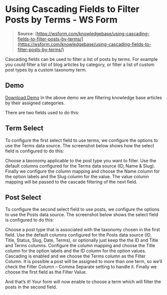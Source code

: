 # Using Cascading Fields to Filter Posts by Terms - WS Form

> **Source**: [https://wsform.com/knowledgebase/using-cascading-fields-to-filter-posts-by-terms/](https://wsform.com/knowledgebase/using-cascading-fields-to-filter-posts-by-terms/)


Cascading fields can be used to filter a list of posts by terms. For example you could filter a list of blog articles by category, or filter a list of custom post types by a custom taxonomy term.

## Demo

[Download Demo](https://wsform.com/plugin-support/form-download.php?id=13706)
In the above demo we are filtering knowledge base articles by their assigned categories.

There are two fields used to do this:

## Term Select

To configure the first select field to use terms, we configure the options to use the Terms data source. The screenshot below shows how the select field is configured to do this:

Choose a taxonomy applicable to the post type you want to filter. Use the default columns configured for the Terms data source (ID, Name & Slug). Finally we configure the column mapping and choose the Name column for the option labels and the Slug column for the value. The value column mapping will be passed to the cascade filtering of the next field.

## Post Select

To configure the second select field to use posts, we configure the options to use the Posts data source. The screenshot below shows the select field is configured to do this:

Choose a post type that is associated with the taxonomy chosen in the first field. Use the default columns configured for the Posts data source (ID, Title, Status, Slug, Date, Terms), or optionally just keep the the ID and Title and Terms columns. Configure the column mapping and choose the Title column for the option labels and the ID column for the option values. Cascading is enabled and we choose the Terms column as the Filter Column. It is possible a post will be assigned to more than one term, so we’ll check the Filter Column – Comma Separate setting to handle it. Finally we choose the first field as the Filter Value.

And that’s it! Your form will now enable to choose a term which will filter the posts in the second field.
